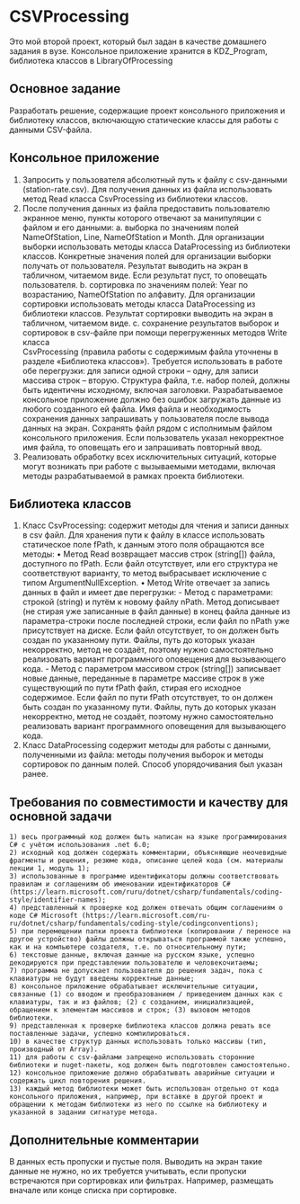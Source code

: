 # CSVProcessing
Это мой второй проект, который был задан в качестве домашнего задания в вузе. Консольное приложение хранится в KDZ_Program, библиотека классов в LibraryOfProcessing

## Основное задание
Разработать решение, содержащие проект консольного приложения и библиотеку классов,
включающую статические классы для работы с данными CSV-файла.

## Консольное приложение 
1. Запросить у пользователя абсолютный путь к файлу с csv-данными (station-rate.csv). Для получения данных из файла
использовать метод Read класса CsvProcessing из библиотеки классов.
2. После получения данных из файла предоставить пользователю экранное меню, пункты которого отвечают за манипуляции с файлом и его данными:
    a. выборка по значениям полей NameOfStation, Line, NameOfStation и Month. Для организации выборки использовать         методы класса DataProcessing из библиотеки классов. Конкретные значения полей для организации выборки получать от      пользователя. Результат выводить на экран в табличном, читаемом виде. Если результат пуст, то оповещать       
    пользователя.
    b. сортировка по значениям полей: Year по возрастанию, NameOfStation по алфавиту. Для организации сортировки 
    использовать методы класса DataProcessing из библиотеки классов. Результат сортировки выводить на экран в
    табличном, читаемом виде.
    c. сохранение результатов выборок и сортировок в csv-файле при помощи перегруженных методов Write класса       
    CsvProcessing (правила работы с содержимым файла уточнены в разделе «Библиотека классов»). Требуется использовать 
    в работе обе перегрузки: для записи одной строки – одну, для записи массива строк – вторую. Структура файла, т.е. 
    набор полей, должны быть идентичны исходному, включая заголовки. Разрабатываемое консольное приложение должно без 
    ошибок загружать данные из любого созданного ей файла. Имя файла и необходимость сохранения данных запрашивать у 
    пользователя после вывода данных на экран. Сохранять файл рядом с исполнимым файлом консольного приложения. Если 
    пользователь указал некорректное имя файла, то оповещать его и запрашивать повторный ввод.
4. Реализовать обработку всех исключительных ситуаций, которые могут возникать при работе с вызываемыми методами, включая методы разрабатываемой в рамках проекта библиотеки.

## Библиотека классов
1. Класс CsvProcessing: содержит методы для чтения и записи данных в csv файл. Для
хранения пути к файлу в классе использовать статическое поле fPath, к данным этого поля
обращаются все методы:
    • Метод Read возвращает массив строк (string[]) файла, доступного по fPath. Если файл отсутствует, или его 
        структура не соответствуют варианту, то метод выбрасывает исключение с типом ArgumentNullException.
    • Метод Write отвечает за запись данных в файл и имеет две перегрузки:
        - Метод с параметрами: строкой (string) и путём к новому файлу nPath. Метод дописывает (не стирая уже 
        записанные в файл данные) в конец файла данные из параметра-строки после последней строки, если файл по nPath 
        уже присутствует на диске. Если файл отсутствует, то он должен быть создан по указанному пути. Файлы, путь до 
        которых указан некорректно, метод не создаёт, поэтому нужно самостоятельно реализовать вариант программного 
        оповещения для вызывающего кода.
        - Метод с параметром массивом строк (string[]) записывает новые данные, переданные в параметре массиве строк в 
        уже существующий по пути fPath файл, стирая его исходное содержимое. Если файл по пути fPath отсутствует, то 
        он должен быть создан по указанному пути. Файлы, путь до которых указан некорректно, метод не создаёт, 
        поэтому нужно самостоятельно реализовать вариант программного оповещения для вызывающего кода.
3. Класс DataProcessing содержит методы для работы с данными, полученными из файла: методы получения выборок и методы сортировок по данным полей. Способ упорядочивания был указан ранее.

## Требования по совместимости и качеству для основной задачи
    1) весь программный код должен быть написан на языке программирования C# с учётом использования .net 6.0;
    2) исходный код должен содержать комментарии, объясняющие неочевидные фрагменты и решения, резюме кода, описание целей кода (см. материалы лекции 1, модуль 1);
    3) использованные в программе идентификаторы должны соответствовать правилам и соглашениям об именовании идентификаторов C# (https://learn.microsoft.com/ruru/dotnet/csharp/fundamentals/coding-style/identifier-names);
    4) представленный к проверке код должен отвечать общим соглашениям о коде C# Microsoft (https://learn.microsoft.com/ru-ru/dotnet/csharp/fundamentals/coding-style/codingconventions); 
    5) при перемещении папки проекта библиотеки (копировании / переносе на другое устройство) файлы должны открываться программой также успешно, как и на компьютере создателя, т.е. по относительному пути;
    6) текстовые данные, включая данные на русском языке, успешно декодируются при представлении пользователю и человекочитаемы;
    7) программа не допускает пользователя до решения задач, пока с клавиатуры не будут введены корректные данные;
    8) консольное приложение обрабатывает исключительные ситуации, связанные (1) со вводом и преобразованием / приведением данных как с клавиатуры, так и из файлов; (2) с созданием, инициализацией, обращением к элементам массивов и строк; (3) вызовом методов библиотеки.
    9) представленная к проверке библиотека классов должна решать все поставленные задачи, успешно компилироваться.
    10) в качестве структур данных использовать только массивы (тип, производный от Array).
    11) для работы с csv-файлами запрещено использовать сторонние библиотеки и nuget-пакеты, код должен быть подготовлен самостоятельно.
    12) консольное приложение должно обрабатывать аварийные ситуации и содержать цикл повторения решения.
    13) каждый метод библиотеки может быть использован отдельно от кода консольного приложения, например, при вставке в другой проект и обращении к методам библиотеки из него по ссылке на библиотеку и указанной в задании сигнатуре метода.

## Дополнительные комментарии
В данных есть пропуски и пустые поля. Выводить на экран такие данные не нужно, но их требуется учитывать, если пропуски встречаются при сортировках или фильтрах. Например, размещать вначале или конце списка при сортировке.
